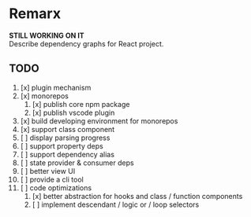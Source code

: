 # Remarx

**STILL WORKING ON IT**  
Describe dependency graphs for React project.

## TODO

1. [x] plugin mechanism
2. [x] monorepos
   1. [x] publish core npm package
   2. [x] publish vscode plugin
3. [x] build developing environment for monorepos
4. [x] support class component
5. [ ] display parsing progress
6. [ ] support property deps
7. [ ] support dependency alias
8. [ ] state provider & consumer deps
9. [ ] better view UI
10. [ ] provide a cli tool
11. [ ] code optimizations
    1. [x] better abstraction for hooks and class / function components
    2. [ ] implement descendant / logic or / loop selectors
